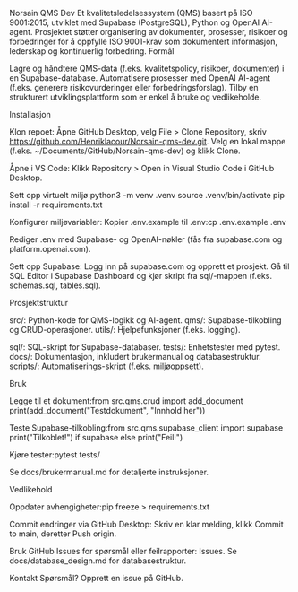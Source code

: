 Norsain QMS Dev
Et kvalitetsledelsessystem (QMS) basert på ISO 9001:2015, utviklet med Supabase (PostgreSQL), Python og OpenAI AI-agent. Prosjektet støtter organisering av dokumenter, prosesser, risikoer og forbedringer for å oppfylle ISO 9001-krav som dokumentert informasjon, lederskap og kontinuerlig forbedring.
Formål

Lagre og håndtere QMS-data (f.eks. kvalitetspolicy, risikoer, dokumenter) i en Supabase-database.
Automatisere prosesser med OpenAI AI-agent (f.eks. generere risikovurderinger eller forbedringsforslag).
Tilby en strukturert utviklingsplattform som er enkel å bruke og vedlikeholde.

Installasjon

Klon repoet:
Åpne GitHub Desktop, velg File > Clone Repository, skriv https://github.com/Henriklacour/Norsain-qms-dev.git.
Velg en lokal mappe (f.eks. ~/Documents/GitHub/Norsain-qms-dev) og klikk Clone.


Åpne i VS Code:
Klikk Repository > Open in Visual Studio Code i GitHub Desktop.


Sett opp virtuelt miljø:python3 -m venv .venv
source .venv/bin/activate
pip install -r requirements.txt


Konfigurer miljøvariabler:
Kopier .env.example til .env:cp .env.example .env


Rediger .env med Supabase- og OpenAI-nøkler (fås fra supabase.com og platform.openai.com).


Sett opp Supabase:
Logg inn på supabase.com og opprett et prosjekt.
Gå til SQL Editor i Supabase Dashboard og kjør skript fra sql/-mappen (f.eks. schemas.sql, tables.sql).



Prosjektstruktur

src/: Python-kode for QMS-logikk og AI-agent.
qms/: Supabase-tilkobling og CRUD-operasjoner.
utils/: Hjelpefunksjoner (f.eks. logging).


sql/: SQL-skript for Supabase-databaser.
tests/: Enhetstester med pytest.
docs/: Dokumentasjon, inkludert brukermanual og databasestruktur.
scripts/: Automatiserings-skript (f.eks. miljøoppsett).

Bruk

Legge til et dokument:from src.qms.crud import add_document
print(add_document("Testdokument", "Innhold her"))


Teste Supabase-tilkobling:from src.qms.supabase_client import supabase
print("Tilkoblet!") if supabase else print("Feil!")


Kjøre tester:pytest tests/


Se docs/brukermanual.md for detaljerte instruksjoner.

Vedlikehold

Oppdater avhengigheter:pip freeze > requirements.txt


Commit endringer via GitHub Desktop:
Skriv en klar melding, klikk Commit to main, deretter Push origin.


Bruk GitHub Issues for spørsmål eller feilrapporter: Issues.
Se docs/database_design.md for databasestruktur.

Kontakt
Spørsmål? Opprett en issue på GitHub.